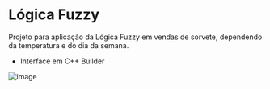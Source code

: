 # Lógica Fuzzy
Projeto para aplicação da Lógica Fuzzy em vendas de sorvete, dependendo da temperatura e do dia da semana.
* Interface em C++ Builder

![image](https://user-images.githubusercontent.com/32557238/118746133-0497dd80-b82e-11eb-8d5a-f67499be5ab8.png)

